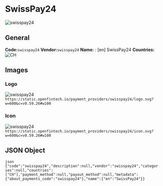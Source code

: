 # SwissPay24 
![swisspay24](https://static.openfintech.io/payment_providers/swisspay24/logo.svg?w=600&c=v0.59.26#w100) 
## General 
**Code:**`swisspay24` 
**Vendor:**`swisspay24` 
**Name:** 
:	[en] SwissPay24 
**Countries:** 
![CH](https://cdnjs.cloudflare.com/ajax/libs/flag-icon-css/3.3.0/flags/4x3/CH.svg#w24) 
 
## Images 
### Logo 
![swisspay24](https://static.openfintech.io/payment_providers/swisspay24/logo.svg?w=600&c=v0.59.26#w100) 
``` https://static.openfintech.io/payment_providers/swisspay24/logo.svg?w=600&c=v0.59.26#w100 ``` 
### Icon 
![swisspay24](https://static.openfintech.io/payment_providers/swisspay24/icon.svg?w=600&c=v0.59.26#w100) 
``` https://static.openfintech.io/payment_providers/swisspay24/icon.svg?w=600&c=v0.59.26#w100 ``` 
## JSON Object 
```json {"code":"swisspay24","description":null,"vendor":"swisspay24","categories":null,"countries":["CH"],"payment_method":null,"payout_method":null,"metadata":{"about_payments_code":"swisspay24"},"name":{"en":"SwissPay24"}} ``` 
